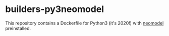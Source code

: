 # builders-py3neomodel

This repository contains a Dockerfile for Python3 (it's 2020!) with [neomodel](https://github.com/neo4j-contrib/neomodel) preinstalled.

